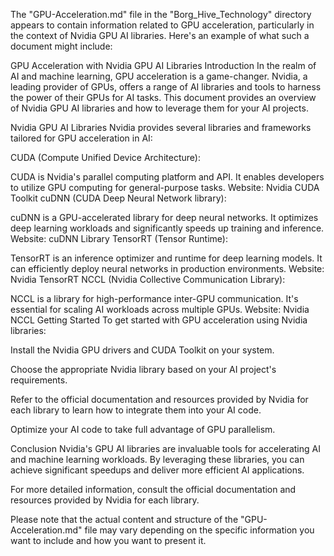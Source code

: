 The "GPU-Acceleration.md" file in the "Borg_Hive_Technology" directory appears to contain information related to GPU acceleration, particularly in the context of Nvidia GPU AI libraries. Here's an example of what such a document might include:

GPU Acceleration with Nvidia GPU AI Libraries
Introduction
In the realm of AI and machine learning, GPU acceleration is a game-changer. Nvidia, a leading provider of GPUs, offers a range of AI libraries and tools to harness the power of their GPUs for AI tasks. This document provides an overview of Nvidia GPU AI libraries and how to leverage them for your AI projects.

Nvidia GPU AI Libraries
Nvidia provides several libraries and frameworks tailored for GPU acceleration in AI:

CUDA (Compute Unified Device Architecture):

CUDA is Nvidia's parallel computing platform and API. It enables developers to utilize GPU computing for general-purpose tasks.
Website: Nvidia CUDA Toolkit
cuDNN (CUDA Deep Neural Network library):

cuDNN is a GPU-accelerated library for deep neural networks. It optimizes deep learning workloads and significantly speeds up training and inference.
Website: cuDNN Library
TensorRT (Tensor Runtime):

TensorRT is an inference optimizer and runtime for deep learning models. It can efficiently deploy neural networks in production environments.
Website: Nvidia TensorRT
NCCL (Nvidia Collective Communication Library):

NCCL is a library for high-performance inter-GPU communication. It's essential for scaling AI workloads across multiple GPUs.
Website: Nvidia NCCL
Getting Started
To get started with GPU acceleration using Nvidia libraries:

Install the Nvidia GPU drivers and CUDA Toolkit on your system.

Choose the appropriate Nvidia library based on your AI project's requirements.

Refer to the official documentation and resources provided by Nvidia for each library to learn how to integrate them into your AI code.

Optimize your AI code to take full advantage of GPU parallelism.

Conclusion
Nvidia's GPU AI libraries are invaluable tools for accelerating AI and machine learning workloads. By leveraging these libraries, you can achieve significant speedups and deliver more efficient AI applications.

For more detailed information, consult the official documentation and resources provided by Nvidia for each library.

Please note that the actual content and structure of the "GPU-Acceleration.md" file may vary depending on the specific information you want to include and how you want to present it.